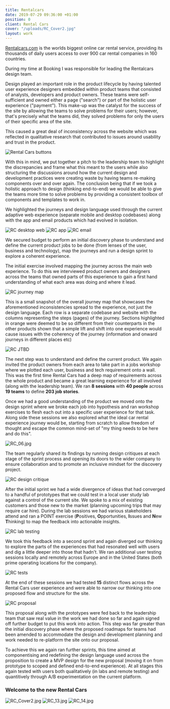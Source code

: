 ```yaml
---
title: Rentalcars
date: 2019-07-29 09:36:00 +01:00
position: 0
client: Rental Cars
cover: "/uploads/RC_Cover2.jpg"
layout: work
---
```


[Rentalcars.com](https://www.rentalcars.com/) is the worlds biggest online car rental service, providing its thousands of daily users access to over 900 car rental companies in 160 countries.

During my time at Booking I was responsible for leading the Rentalcars design team.

Design played an important role in the product lifecycle by having talented user experience designers embedded within product teams that consisted of analysts, developers and product owners. These teams were self-sufficient and owned either a page ("search") or part of the holistic user experience ("payment"). 
This make-up was the catalyst for the success of the site by allowing the teams to solve problems for their users; however, that's precisely what the teams did, they solved problems for only the users of their specific area of the site.

This caused a great deal of inconsistency across the website which was reflected in qualitative research that contributed to issues around usability and trust in the product.

![Rental Cars buttons](/uploads/RC_01.jpg)

With this in mind, we put together a pitch to the leadership team to highlight the discrepancies and frame what this meant to the users while also structuring the discussions around how the current design and development practices were creating waste by having teams re-making components over and over again. 
The conclusion being that if we took a holistic approach to design (thinking end-to-end) we would be able to give the teams more time to solve problems by providing a consistent toolbox of components and templates to work in.

We highlighted the journeys and design language used through the current adaptive web experience (separate mobile and desktop codebases) along with the app and email products which had evolved in isolation.

![RC desktop web](/uploads/RC_02.jpg)
![RC app](/uploads/RC_app.jpg)
![RC email](/uploads/RC_email.jpg)

We secured budget to perform an initial discovery phase to understand and define the current product jobs to be done (from lenses of the user, business and technology), map the journeys and run a design sprint to explore a coherent experience.

The initial exercise involved mapping the journey across the main web experience. To do this we interviewed product owners and designers across the teams that owned parts of this experience to gain a first hand understanding of what each area was doing and where it lead.

![RC journey map](/uploads/RC_03.jpg)

This is a small snapshot of the overall journey map that showcases the aforementioned inconsistencies spread to the experience, not just the design language.
Each row is a separate codebase and website with the columns representing the steps (pages) of the journey. Sections highlighted in orange were deemed to be so different from their counterparts in the other products shown that a simple lift and shift into one experience would cause issues with the coherency of the journey (information and onward journeys in different places etc)

![RC JTBD](/uploads/RC_05.jpg)

The next step was to understand and define the current product. We again invited the product owners from each area to take part in a jobs workshop where we plotted each user, business and tech requirement onto a wall. This was the first time Rental Cars had a deep map of requirements across the whole product and became a great learning experience for all involved (along with the leadership team). 
We ran **8 sessions** with **40 people** across **19 teams** to define **203 job stories**.

Once we had a good understanding of the product we moved onto the design sprint where we broke each job into hypothesis and ran workshop exercises to flesh each out into a specific user experience for that task. Along side these sessions we also explored what the ideal car rental experience journey would be, starting from scratch to allow freedom of thought and escape the common mind-set of "my thing needs to be here and do this".

![RC_06.jpg](/uploads/RC_06.jpg)

The team regularly shared its findings by running design critiques at each stage of the sprint process and opening its doors to the wider company to ensure collaboration and to promote an inclusive mindset for the discovery project.

![RC design critique](/uploads/RC_07.jpg)

After the initial sprint we had a wide divergence of ideas that had converged to a handful of prototypes that we could test in a local user study lab against a control of the current site. We spoke to a mix of existing customers and those new to the market (planning upcoming trips that may require car hire). 
During the lab sessions we had various stakeholders attend and ran a POINT exercise (**P**ositives, **O**pportunities, **I**ssues and **N**ew **T**hinking) to map the feedback into actionable insights.

![RC lab testing](/uploads/RC_08.jpg)

We took this feedback into a second sprint and again diverged our thinking to explore the parts of the experiences that had resonated well with users and dig a little deeper into those that hadn't. We ran additional user testing sessions locally and remotely across Europe and in the United States (both prime operating locations for the company).

![RC tests](/uploads/RC_09.jpg)

At the end of these sessions we had tested **15** distinct flows across the Rental Cars user experience and were able to narrow our thinking into one proposed flow and structure for the site.

![RC proposal](/uploads/RC_10.jpg)

This proposal along with the prototypes were fed back to the leadership team that saw real value in the work we had done so far and again signed off further budget to put this work into action. This step was far greater than the initial discovery phase where the proposed roadmaps for teams had been amended to accommodate the design and development planning and work needed to re-platform the site onto our proposal.

To achieve this we again ran further sprints, this time aimed at componentising and redefining the design language used across the proposition to create a MVP design for the new proposal (moving it on from prototype to scoped and defined end-to-end experience). 
At all stages this again tested with users both qualitatively (in labs and remote testing) and quantitively through A/B experimentation on the current platform.

### Welcome to the new Rental Cars

![RC_Cover2.jpg](/uploads/RC_Cover2.jpg)
![RC_13.jpg](/uploads/RC_13.jpg)
![RC_14.jpg](/uploads/RC_14.jpg)
